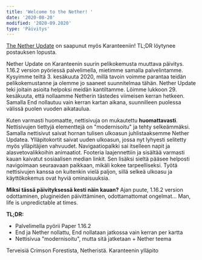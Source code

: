 ```yaml
---
title: 'Welcome to the Nether! '
date: '2020-08-20'
modified: '2020-09.2020'
type: 'Päivitys'
---
```


[The Nether Update](https://www.minecraft.net/fi-fi/article/nether-update-java) on saapunut myös Karanteeniin! TL;DR löytynee postauksen lopusta.

Nether Update on Karanteenin suurin pelikokemusta muuttava päivitys. 1.16.2 version pyöriessä palvelimella, mietimme samalla palvelintamme. Kysyimme teiltä 3. kesäkuuta 2020, millä tavoin voimme parantaa teidän pelikokemustanne ja olemme jo saaneet suunnitelmaa tähän. Nether Update teki joitain asioita helpoksi meidän kantiltamme. Löimme lukkoon 29. kesäkuuta, että nollaamme Netherin tästedes viimeisen kerran hetkeen. Samalla End nollautuu vain kerran kartan aikana, suunnilleen puolessa välissä puolen vuoden aikataulua.

Kuten varmasti huomaatte, nettisivuja on mukautettu **huomattavasti**. Nettisivujen tiettyjä elementtejä on "modernisoitu" ja tehty selkeämmäksi. Samalla nettisivut saivat hornan tulisen ulkoasun juhlistaaksemme Nether Updatea. Ylläpitokortit saivat uuden ulkoasun, jossa nyt lyhyesti selitetty myös ylläpitäjien vahvuudet. Navigaatiopalkki sai itselleen napit ja alasvetovalikkoihin animaatiot. Footeria laajennettiin ja sisältää varmasti kauan kaivatut sosiaalisen median linkit. Sen lisäksi sieltä pääsee helposti navigoimaan seuraavaan paikkaan, mikäli kokee tarpeelliseksi. Työtä nettisivujen kanssa on kuitenkin vielä paljon, sillä selkeä ulkoasu ja käyttökokemus ovat hyviä ominaisuuksia.

**Miksi tässä päivityksessä kesti näin kauan?** Ajan puute, 1.16.2 version odottaminen, plugineiden päivittäminen, odottamattomat ongelmat... Man, life is unpredictable at times.

**TL;DR:**

-   Palvelimella pyörii Paper 1.16.2
-   End ja Nether nollattu, End nollataan jatkossa vain kerran per kartta
-   Nettisivua "modernisoitu", mutta sitä jatketaan + Nether teema

Terveisiä Crimson Forestista, Netheristä.
Karanteenin ylläpito
